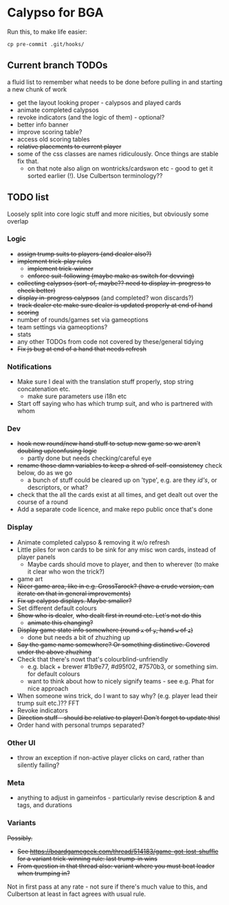 # Calypso for BGA

Run this, to make life easier:

```
cp pre-commit .git/hooks/
```

## Current branch TODOs

a fluid list to remember what needs to be done before pulling in and starting a new chunk of work

* get the layout looking proper - calypsos and played cards
* animate completed calypsos
* revoke indicators (and the logic of them) - optional?
* better info banner
* improve scoring table?
* access old scoring tables
* ~~relative placements to current player~~
* some of the css classes are names ridiculously. Once things are stable fix that.
  * on that note also align on wontricks/cardswon etc - good to get it sorted earlier (!). Use Culbertson terminology??

## TODO list

Loosely split into core logic stuff and more nicities, but obviously some overlap

### Logic

* ~~assign trump suits to players (and dealer also?)~~
* ~~implement trick-play rules~~
  * ~~implement trick-winner~~
  * ~~enforce suit-following (maybe make as switch for devving)~~
* ~~collecting calypsos (sort-of, maybe?? need to display in-progress to check better)~~
* ~~display in-progress calypsos~~ (and completed? won discards?)
* ~~track dealer etc make sure dealer is updated properly at end of hand~~
* ~~scoring~~
* number of rounds/games set via gameoptions
* team settings via gameoptions?
* stats
* any other TODOs from code not covered by these/general tidying
* ~~Fix js bug at end of a hand that needs refresh~~

### Notifications

* Make sure I deal with the translation stuff properly, stop string concatenation etc.
  * make sure parameters use i18n etc
* Start off saying who has which trump suit, and who is partnered with whom

### Dev

* ~~hook new round/new hand stuff to setup new game so we aren't doubling up/confusing logic~~
  * partly done but needs checking/careful eye
* ~~rename those damn variables to keep a shred of self-consistency~~ check below, do as we go
  *  a bunch of stuff could be cleared up on 'type', e.g. are they _id's_, or descriptors, or what?
* check that the all the cards exist at all times, and get dealt out over the course of a round
* Add a separate code licence, and make repo public once that's done

### Display

* Animate completed calypso & removing it w/o refresh
* Little piles for won cards to be sink for any misc won cards, instead of player panels
  * Maybe cards should move to player, and then to wherever (to make it clear who won the trick?)
* game art
* ~~Nicer game area, like in e.g. GrossTarock? (have a crude version, can iterate on that in general improvements)~~
* ~~Fix up calypso displays. Maybe smaller?~~
* Set different default colours
* ~~Show who is dealer~~, ~~who dealt first in round etc. Let's not do this~~
  * ~~animate this changing?~~
* ~~Display game state info somewhere (round `x` of `y`, hand `w` of `z`)~~
  * done but needs a bit of zhuzhing up
* ~~Say the game name somewhere? Or something distinctive. Covered under the above zhuzhing~~
* Check that there's nowt that's colourblind-unfriendly
  * e.g. black + brewer #1b9e77, #d95f02, #7570b3, or something sim. for default colours
  * want to think about how to nicely signify teams - see e.g. Phat for nice approach
* When someone wins trick, do I want to say why? (e.g. player lead their trump suit etc.)?? FFT
* Revoke indicators
* ~~Direction stuff - should be relative to player! Don't forget to update this!~~
* Order hand with personal trumps separated?

### Other UI

* throw an exception if non-active player clicks on card, rather than silently failing?

### Meta

* anything to adjust in gameinfos - particularly revise description & and tags, and durations

### Variants

~~Possibly.~~

* ~~See https://boardgamegeek.com/thread/514183/game-got-lost-shuffle for a variant trick-winning rule: last trump-in wins~~
* ~~From question in that thread also: variant where you must beat leader when trumping in?~~

Not in first pass at any rate - not sure if there's much value to this, and Culbertson at least in fact agrees with usual rule.
